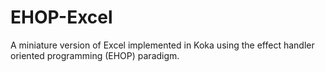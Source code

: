 # EHOP-Excel

A miniature version of Excel implemented in Koka using the effect handler oriented programming (EHOP) paradigm.
